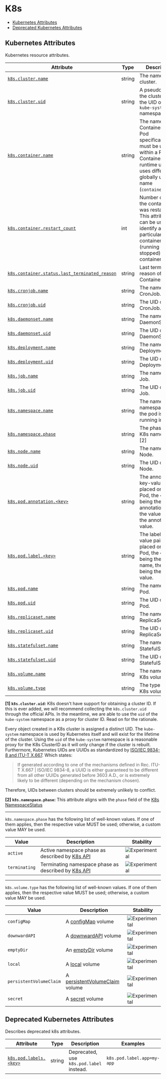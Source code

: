 <!--- Hugo front matter used to generate the website version of this page:
--->

<!-- NOTE: THIS FILE IS AUTOGENERATED. DO NOT EDIT BY HAND. -->
<!-- see templates/registry/markdown/attribute_namespace.md.j2 -->

# K8s

- [Kubernetes Attributes](#kubernetes-attributes)
- [Deprecated Kubernetes Attributes](#deprecated-kubernetes-attributes)

## Kubernetes Attributes

Kubernetes resource attributes.

| Attribute | Type | Description | Examples | Stability |
|---|---|---|---|---|
| <a id="k8s-cluster-name" href="#k8s-cluster-name">`k8s.cluster.name`</a> | string | The name of the cluster. | `opentelemetry-cluster` | ![Experimental](https://img.shields.io/badge/-experimental-blue) |
| <a id="k8s-cluster-uid" href="#k8s-cluster-uid">`k8s.cluster.uid`</a> | string | A pseudo-ID for the cluster, set to the UID of the `kube-system` namespace. [1] | `218fc5a9-a5f1-4b54-aa05-46717d0ab26d` | ![Experimental](https://img.shields.io/badge/-experimental-blue) |
| <a id="k8s-container-name" href="#k8s-container-name">`k8s.container.name`</a> | string | The name of the Container from Pod specification, must be unique within a Pod. Container runtime usually uses different globally unique name (`container.name`). | `redis` | ![Experimental](https://img.shields.io/badge/-experimental-blue) |
| <a id="k8s-container-restart-count" href="#k8s-container-restart-count">`k8s.container.restart_count`</a> | int | Number of times the container was restarted. This attribute can be used to identify a particular container (running or stopped) within a container spec. |  | ![Experimental](https://img.shields.io/badge/-experimental-blue) |
| <a id="k8s-container-status-last-terminated-reason" href="#k8s-container-status-last-terminated-reason">`k8s.container.status.last_terminated_reason`</a> | string | Last terminated reason of the Container. | `Evicted`; `Error` | ![Experimental](https://img.shields.io/badge/-experimental-blue) |
| <a id="k8s-cronjob-name" href="#k8s-cronjob-name">`k8s.cronjob.name`</a> | string | The name of the CronJob. | `opentelemetry` | ![Experimental](https://img.shields.io/badge/-experimental-blue) |
| <a id="k8s-cronjob-uid" href="#k8s-cronjob-uid">`k8s.cronjob.uid`</a> | string | The UID of the CronJob. | `275ecb36-5aa8-4c2a-9c47-d8bb681b9aff` | ![Experimental](https://img.shields.io/badge/-experimental-blue) |
| <a id="k8s-daemonset-name" href="#k8s-daemonset-name">`k8s.daemonset.name`</a> | string | The name of the DaemonSet. | `opentelemetry` | ![Experimental](https://img.shields.io/badge/-experimental-blue) |
| <a id="k8s-daemonset-uid" href="#k8s-daemonset-uid">`k8s.daemonset.uid`</a> | string | The UID of the DaemonSet. | `275ecb36-5aa8-4c2a-9c47-d8bb681b9aff` | ![Experimental](https://img.shields.io/badge/-experimental-blue) |
| <a id="k8s-deployment-name" href="#k8s-deployment-name">`k8s.deployment.name`</a> | string | The name of the Deployment. | `opentelemetry` | ![Experimental](https://img.shields.io/badge/-experimental-blue) |
| <a id="k8s-deployment-uid" href="#k8s-deployment-uid">`k8s.deployment.uid`</a> | string | The UID of the Deployment. | `275ecb36-5aa8-4c2a-9c47-d8bb681b9aff` | ![Experimental](https://img.shields.io/badge/-experimental-blue) |
| <a id="k8s-job-name" href="#k8s-job-name">`k8s.job.name`</a> | string | The name of the Job. | `opentelemetry` | ![Experimental](https://img.shields.io/badge/-experimental-blue) |
| <a id="k8s-job-uid" href="#k8s-job-uid">`k8s.job.uid`</a> | string | The UID of the Job. | `275ecb36-5aa8-4c2a-9c47-d8bb681b9aff` | ![Experimental](https://img.shields.io/badge/-experimental-blue) |
| <a id="k8s-namespace-name" href="#k8s-namespace-name">`k8s.namespace.name`</a> | string | The name of the namespace that the pod is running in. | `default` | ![Experimental](https://img.shields.io/badge/-experimental-blue) |
| <a id="k8s-namespace-phase" href="#k8s-namespace-phase">`k8s.namespace.phase`</a> | string | The phase of the K8s namespace. [2] | `active`; `terminating` | ![Experimental](https://img.shields.io/badge/-experimental-blue) |
| <a id="k8s-node-name" href="#k8s-node-name">`k8s.node.name`</a> | string | The name of the Node. | `node-1` | ![Experimental](https://img.shields.io/badge/-experimental-blue) |
| <a id="k8s-node-uid" href="#k8s-node-uid">`k8s.node.uid`</a> | string | The UID of the Node. | `1eb3a0c6-0477-4080-a9cb-0cb7db65c6a2` | ![Experimental](https://img.shields.io/badge/-experimental-blue) |
| <a id="k8s-pod-annotation" href="#k8s-pod-annotation">`k8s.pod.annotation.<key>`</a> | string | The annotation key-value pairs placed on the Pod, the `<key>` being the annotation name, the value being the annotation value. | `k8s.pod.annotation.kubernetes.io/enforce-mountable-secrets=true`; `k8s.pod.annotation.mycompany.io/arch=x64`; `k8s.pod.annotation.data=` | ![Experimental](https://img.shields.io/badge/-experimental-blue) |
| <a id="k8s-pod-label" href="#k8s-pod-label">`k8s.pod.label.<key>`</a> | string | The label key-value pairs placed on the Pod, the `<key>` being the label name, the value being the label value. | `k8s.pod.label.app=my-app`; `k8s.pod.label.mycompany.io/arch=x64`; `k8s.pod.label.data=` | ![Experimental](https://img.shields.io/badge/-experimental-blue) |
| <a id="k8s-pod-name" href="#k8s-pod-name">`k8s.pod.name`</a> | string | The name of the Pod. | `opentelemetry-pod-autoconf` | ![Experimental](https://img.shields.io/badge/-experimental-blue) |
| <a id="k8s-pod-uid" href="#k8s-pod-uid">`k8s.pod.uid`</a> | string | The UID of the Pod. | `275ecb36-5aa8-4c2a-9c47-d8bb681b9aff` | ![Experimental](https://img.shields.io/badge/-experimental-blue) |
| <a id="k8s-replicaset-name" href="#k8s-replicaset-name">`k8s.replicaset.name`</a> | string | The name of the ReplicaSet. | `opentelemetry` | ![Experimental](https://img.shields.io/badge/-experimental-blue) |
| <a id="k8s-replicaset-uid" href="#k8s-replicaset-uid">`k8s.replicaset.uid`</a> | string | The UID of the ReplicaSet. | `275ecb36-5aa8-4c2a-9c47-d8bb681b9aff` | ![Experimental](https://img.shields.io/badge/-experimental-blue) |
| <a id="k8s-statefulset-name" href="#k8s-statefulset-name">`k8s.statefulset.name`</a> | string | The name of the StatefulSet. | `opentelemetry` | ![Experimental](https://img.shields.io/badge/-experimental-blue) |
| <a id="k8s-statefulset-uid" href="#k8s-statefulset-uid">`k8s.statefulset.uid`</a> | string | The UID of the StatefulSet. | `275ecb36-5aa8-4c2a-9c47-d8bb681b9aff` | ![Experimental](https://img.shields.io/badge/-experimental-blue) |
| <a id="k8s-volume-name" href="#k8s-volume-name">`k8s.volume.name`</a> | string | The name of the K8s volume. | `volume0` | ![Experimental](https://img.shields.io/badge/-experimental-blue) |
| <a id="k8s-volume-type" href="#k8s-volume-type">`k8s.volume.type`</a> | string | The type of the K8s volume. | `emptyDir`; `persistentVolumeClaim` | ![Experimental](https://img.shields.io/badge/-experimental-blue) |

**[1] `k8s.cluster.uid`:** K8s doesn't have support for obtaining a cluster ID. If this is ever
added, we will recommend collecting the `k8s.cluster.uid` through the
official APIs. In the meantime, we are able to use the `uid` of the
`kube-system` namespace as a proxy for cluster ID. Read on for the
rationale.

Every object created in a K8s cluster is assigned a distinct UID. The
`kube-system` namespace is used by Kubernetes itself and will exist
for the lifetime of the cluster. Using the `uid` of the `kube-system`
namespace is a reasonable proxy for the K8s ClusterID as it will only
change if the cluster is rebuilt. Furthermore, Kubernetes UIDs are
UUIDs as standardized by
[ISO/IEC 9834-8 and ITU-T X.667](https://www.itu.int/ITU-T/studygroups/com17/oid.html).
Which states:

> If generated according to one of the mechanisms defined in Rec.
> ITU-T X.667 | ISO/IEC 9834-8, a UUID is either guaranteed to be
> different from all other UUIDs generated before 3603 A.D., or is
> extremely likely to be different (depending on the mechanism chosen).

Therefore, UIDs between clusters should be extremely unlikely to
conflict.

**[2] `k8s.namespace.phase`:** This attribute aligns with the `phase` field of the
[K8s NamespaceStatus](https://kubernetes.io/docs/reference/generated/kubernetes-api/v1.30/#namespacestatus-v1-core)

---

`k8s.namespace.phase` has the following list of well-known values. If one of them applies, then the respective value MUST be used; otherwise, a custom value MAY be used.

| Value  | Description | Stability |
|---|---|---|
| `active` | Active namespace phase as described by [K8s API](https://pkg.go.dev/k8s.io/api@v0.31.3/core/v1#NamespacePhase) | ![Experimental](https://img.shields.io/badge/-experimental-blue) |
| `terminating` | Terminating namespace phase as described by [K8s API](https://pkg.go.dev/k8s.io/api@v0.31.3/core/v1#NamespacePhase) | ![Experimental](https://img.shields.io/badge/-experimental-blue) |

---

`k8s.volume.type` has the following list of well-known values. If one of them applies, then the respective value MUST be used; otherwise, a custom value MAY be used.

| Value  | Description | Stability |
|---|---|---|
| `configMap` | A [configMap](https://v1-30.docs.kubernetes.io/docs/concepts/storage/volumes/#configmap) volume | ![Experimental](https://img.shields.io/badge/-experimental-blue) |
| `downwardAPI` | A [downwardAPI](https://v1-30.docs.kubernetes.io/docs/concepts/storage/volumes/#downwardapi) volume | ![Experimental](https://img.shields.io/badge/-experimental-blue) |
| `emptyDir` | An [emptyDir](https://v1-30.docs.kubernetes.io/docs/concepts/storage/volumes/#emptydir) volume | ![Experimental](https://img.shields.io/badge/-experimental-blue) |
| `local` | A [local](https://v1-30.docs.kubernetes.io/docs/concepts/storage/volumes/#local) volume | ![Experimental](https://img.shields.io/badge/-experimental-blue) |
| `persistentVolumeClaim` | A [persistentVolumeClaim](https://v1-30.docs.kubernetes.io/docs/concepts/storage/volumes/#persistentvolumeclaim) volume | ![Experimental](https://img.shields.io/badge/-experimental-blue) |
| `secret` | A [secret](https://v1-30.docs.kubernetes.io/docs/concepts/storage/volumes/#secret) volume | ![Experimental](https://img.shields.io/badge/-experimental-blue) |

## Deprecated Kubernetes Attributes

Describes deprecated k8s attributes.

| Attribute | Type | Description | Examples | Stability |
|---|---|---|---|---|
| <a id="k8s-pod-labels" href="#k8s-pod-labels">`k8s.pod.labels.<key>`</a> | string | Deprecated, use `k8s.pod.label` instead. | `k8s.pod.label.app=my-app` | ![Deprecated](https://img.shields.io/badge/-deprecated-red)<br>Replaced by `k8s.pod.label`. |
